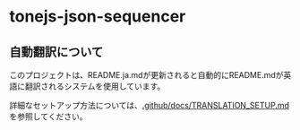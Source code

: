 # tonejs-json-sequencer

## 自動翻訳について

このプロジェクトは、README.ja.mdが更新されると自動的にREADME.mdが英語に翻訳されるシステムを使用しています。

詳細なセットアップ方法については、[.github/docs/TRANSLATION_SETUP.md](.github/docs/TRANSLATION_SETUP.md)を参照してください。
